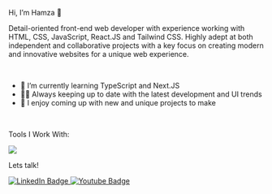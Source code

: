 <p>Hi, I’m Hamza 👋</p> 

<p>Detail-oriented front-end web developer with experience working with HTML, CSS, JavaScript, React.JS and Tailwind CSS. Highly adept at both independent and collaborative projects with a key focus on creating modern and innovative websites for a unique web experience.</p>

<br>

- 🌱 I’m currently learning TypeScript and Next.JS
- :technologist: Always keeping up to date with the latest development and UI trends
- 🤔 I enjoy coming up with new and unique projects to make

<br>

<p>Tools I Work With:</p> 

<a href="https://skillicons.dev">
    <img src="https://skillicons.dev/icons?i=html,css,javascript,react,typescript,tailwind,bootstrap,figma,materialui,perline=14" />
</a>

<br>

<p>Lets talk!</p> 

<div id="badges">
  <a href="your-linkedin-URL">
    <img src="https://img.shields.io/badge/LinkedIn-blue?style=for-the-badge&logo=linkedin&logoColor=white" alt="LinkedIn Badge"/>
  </a>
  <a href="your-youtube-URL">
    <img src="https://img.shields.io/badge/Gmail-red?style=for-the-badge&logo=gmail&logoColor=white" alt="Youtube Badge"/>
  </a>
</div>




